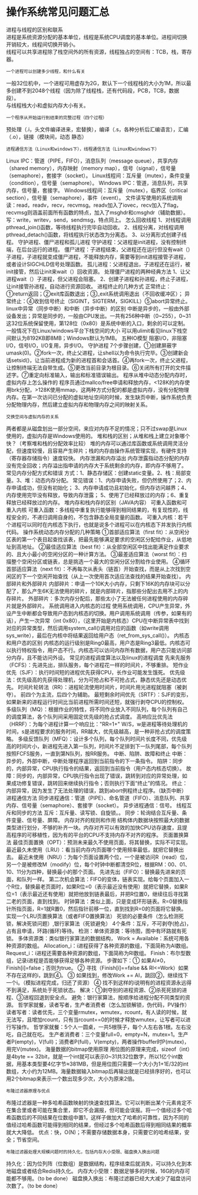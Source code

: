 # 操作系统常见问题汇总
  进程与线程的区别和联系  
进程是系统资源分配的基本单位，线程是系统CPU调度的基本单位。进程间切换开销较大，线程间切换开销小。  
线程可以共享进程除了栈空间外的所有资源，线程独占的空间有：TCB，栈，寄存器。  

	一个进程可以创建多少线程，和什么有关  
一般32位机中，一个进程可用虚存为2G，默认下一个线程栈的大小为1M，所以最多创建不到2048个线程（因为除了线程栈，还有代码段，PCB，TCB，数据段）。  
与线程栈大小和虚拟内存大小有关。  

	一个程序从开始运行到结束的完整过程（四个过程）  
预处理（.i，头文件编译进来，宏替换），编译（.s，各种分析后汇编语言），汇编（.o），链接（模块间，动态 静态）  

	进程通信方法（Linux和windows下），线程通信方法（Linux和windows下）  
Linux IPC：管道（PIPE，FIFO），消息队列（message queue），共享内存（shared memory），内存映射（memory map），信号（signal），信号量（semaphore），套接字（socket）。
Linux线程间：互斥量（mutex），条件变量（condition），信号量（semaphore）。
Windows IPC：管道，消息队列，共享内存，信号量，套接字。
Windows线程间：互斥量（mutex），临界区（critical section），信号量（semaphore），事件（event）。
	文件读写使用的系统调用
读：read，readv，recv，recvmsg。readv加入了iovec，recv加入了flag，recvmsg则涵盖前面所有函数的特点，加入了msghdr和cmsghdr（辅助数据）。
写：write，writev，send，sendmsg，特点同上。
	怎么回收线程
1、对线程调用pthread_join()函数，等待线程执行完毕自动回收。
2、线程分离，对线程调用pthread_detach()函数，将线程执行状态改为分离态。
3、以分离形式创建子线程。
	守护进程、僵尸进程和孤儿进程
守护进程：父进程是init进程，没有控制终端，在后台运行的进程。
僵尸进程：子进程结束，父进程还在运行但没有wait（）子进程，子进程就变成僵尸进程，不能释放内存，需要等到init进程接管子进程，或者设计SIGCHLD信号处理函数。
孤儿进程：父进程退出，子进程还在运行，被init接管，然后让init来wait（）回收资源。
	处理僵尸进程的两种经典方法
1、让父进程wait（）子进程，但父进程会阻塞。
2、创建子进程和孙进程，终止子进程，让init接管孙进程，自动进行资源回收。
	进程终止的几种方式
正常终止：①return返回；②exit库函数退出；③_exit系统调用退出（不回收缓冲区）；
异常终止：④收到信号终止（SIGINT，SIGTERM，SIGKILL）⑤abort异常终止。
	linux中异常（同步中断）和中断（异步中断）的区别
中断是异步的，一般由外部设备发出；异常是同步的，一般由CPU发出。一共有256种中断（0~255），0~31这32位系统保留使用，第128位（0x80）是系统中断的入口，剩余的可以定制。
	一般情况下在Linux/windows平台下栈空间的大小
可以用ulimit看见linux下栈空间默认为8192KB即8MB；Windows默认为1MB。
	五种IO模型
阻塞I/O，非阻塞I/O，信号I/O，I/O复用，异步I/O。
	守护进程
7个步骤创建，①创建屏蔽字umask(0)。②fork一次，终止父进程，让shell以为命令执行完毕。③创建新会话setsid()，让当前进程成为新的进程首和会话首。④再fork一次，终止父进程，让控制终端无法自带生成。⑤更改当前目录为根目录。⑥关闭所有打开的文件描述字。⑦重定向标准输入，输出和标准错误输出。
	程序从堆中动态分配内存时，虚拟内存上怎么操作的
程序员通过mallco/free申请和释放内存，<128K的内存使用brk分配，>128K使用mmap，这两种方式分配的都是虚拟内存，没有分配物理内存。在第一次访问已分配的虚拟地址空间的时候，发生缺页中断，操作系统负责分配物理内存，然后建立虚拟内存和物理内存之间的映射关系。
 
	交换空间与虚拟内存的关系
两者都是从磁盘划出一部分空间，来应对内存不足的情况；只不过swap是Linux使用的，虚拟内存是Windows使用的。
	堆和栈的区别；从堆和栈上建立对象哪个快？（考察堆和栈的分配效率比较）
堆的内存可以通过库函数或系统调用灵活分配，但速度较慢，且容易产生碎片；栈的内存由操作系统管理实现，有硬件支持（寄存器存储指令）速度较快。
	内存泄漏和内存溢出
内存泄露指动态分配的内存没有完全回收；内存溢出指申请的内存大于系统剩余的内存，即内存不够用了。
	常见内存分配方式和错误
方式：1、静态存储区：创建static变量。2、栈：局部变量。3、堆：动态内存分配。
常见错误：1、内存申请失败，但仍然使用了；2、内存申请成功，但没有初始化；
3、内存申请成功且初始化，但内存访问越界；4、内存使用完毕没有释放，导致内存泄露；
5、使用了已经释放过的内存；6、重复释放已经释放过的内存。
	堆内存和栈内存的区别（JAVA内容）
	可重入函数和可重入内核
可重入函数：多线程中重复执行能够得到相同结果的，有复现性的，线程安全的，不递归调用自身的，不包含静态全局变量的函数。
可重入内核：若干个进程可以同时在内核态下执行，也就是说多个进程可以在内核态下并发执行内核代码。
	操作系统动态内存分配的几种策略
①首部适应算法（first fit）：从空闲分区表的第一个表目起查找该表，把最先能够满足要求的空闲区分配给作业，从低地址到高地址。
②最佳适应算法（best fit）：从全部空闲区中找出能满足作业要求的、且大小最小的空闲分区的一种计算方法。
③最差适应算法（worst fit）：扫描整个空闲分区或链表，总是挑选一个最大的空闲分区分割给作业使用。
④循环首部适应算法（next fit）：不再每次从表头（链首）开始查找，而是从上次找到空闲区的下一个空闲开始查找（从上一次使用首次适应法查找的结果开始查找）。
	内部碎片和外部碎片
内部碎片：申请一个10K大小内存，只剩下16K的内存块可以分配了，那么产生6K无法使用的碎片，就是内部碎片，指那些分配出去用不上的内存碎片。
外部碎片：多次内存分配后，那些太小了无法被任何进程使用的内存碎片就是外部碎片。
	系统调用进入内核态的过程
使用系统调用，CPU产生异常，外设产生中断都会导致用户态到内核态的切换。用户调用系统调用（传参，如果有的话），产生一次异常（int 0x80），（这里开始是内核态）CPU在中断异常表中找到对应的异常类型，然后调用system_call()调用对应的函数（如write调用sys_write），最后在内核中将结果返回给用户态（ret_from_sys_call()）。
	内核态和用户态的区别
内核态的运行级别是Ring0最高，用户态是Ring3最低。内核态可以执行特权指令，用户态不行。内核态可以访问内存所有数据，用户态只能访问部分内存，且不能访问外设。
	常见的进程调度算法以及linux的进程调度
先来先服务（FCFS）：先进先出，排队服务，每个进程花一样的时间片，不够重排。
短作业优先（SJF）：执行时间短的进程优先获得CPU，长作业可能发生饿死。
优先级法：优先级高的先获得处理机，分为可抢占和不可抢占式，静态优先还是动态优先。
时间片轮转法（RR）：进程轮流使用时间片，时间片用光进程就阻塞（被剥夺）。
前四个为主流，后四个为辅助。
最短剩余时间优先（SRTF）：SJF的变形，如果新来的进程运行时间比当前进程所需时间还短，就强行剥夺CPU的控制权。
多级队列（MQ）：根据作业的特性，将不同作业放入不同队列，每个队列有自己的调度算法，各个队列间采用固定优先级的抢占式调度。
高响应比优先法（HRRF）：为每个进程计算一个响应比："RR=1+"  W/S，w是进程等待处理机的时间，s是进程要求的服务时间，RR越大，优先级越高，是一种非抢占式的调度策略。
多级反馈队列（MFQ）：设计多个队列，每个队列时间片长度不同，优先级高的时间片小，新进程先进入第一队列，时间片不足排到下一队列尾部，每个队列按照FCFS服务，一直到第N队列，按RR服务。
	中断、陷阱、故障和终止
中断：异步的，外部中断，中断处理程序返回到当前指令的下一条指令。
陷阱：同步的，内部异常，CPU执行指令的结果，返回到当前指令（用户态内核态切换）。
故障：同步的，内部异常，CPU执行指令出现了错误，跳转到对应的异常处理，如果成功修复错误，跳转回来继续执行指令；否则执行下面“终止”的情况。
终止：内部异常，因为发生了无法处理的错误，跳到abort例程终止程序。（缺页中断）
	进程通信方法
同步进程通信：管道（PIPE）、命名管道（FIFO）、消息队列、共享内存、信号量（semaphore）、套接字（socket）。
异步进程通信：信号。
	线程互斥和同步的方法
互斥：互斥量、读写锁、自旋锁。。
同步：轮询结合互斥量、条件变量、信号量、屏障。
	内存对齐的规则和作用
结构体内数据块按照最大的数据类型进行划分，不够的补齐一块。内存对齐可以有效的加快CPU访存速度，且提高程序的可移植性，因为有的平台的CPU不支持内存不对齐的程序。
	页面置换算法
最佳页面置换（OPT）：预测未来最久不使用页面，将其替换，实际不可实现。
最近最久未使用（LRU）：看当前内存内页面哪个使用频率最低，就把它替换出去。
最近未使用（NRU）：为每个页面设置两个位，一个是被访问R（read）位，另一个是被修改M（modify）位，每个时钟中断都清空R位，根据RM：00、01、10、11分为四种，替换最小的那个页面。
先进先出（FIFO）：替换最先进来的页面，和队列一样。
第二次机会算法：FIFO的变体，链表实现。给每个页面加入一个R位，替换最老页面时，如果R位=0（表示最近没有使用）就把它替换，如果R位=1（表示最近还有使用）就把他放到链表最后，并把R位置0，继续往后寻找第二老的页面，直到找到。
时钟算法：类似上面，只是变成环形链表。R=0替换指针所指页面，R=1就R置0，然后指针前移一位，直到找到R=0的页面将它替换。
	实现一个LRU页置换算法（或者FIFO置换算法）
	死锁的必要条件（怎么检测死锁，解决死锁问题）,银行家算法（死锁避免）
4个条件：互斥，不可剥夺(抢占)，占有且申请，环路(循环)等待。
检测：单体资源类：等待图，图中有环路就有死锁。
多体资源类：类似银行家算法的数据结构，
Work = Available：系统可用各种资源的数组。
Allocation_i：i进程获得了各种资源的数组，下面简称为AI数组。
Request_i：i进程还需要各种资源的数组，下面简称为RI数组。
Finish：布尔型数组，记录i进程是否能够获得足够各种资源。
步骤如下：① 如果AI≠0，Finish[i]=false；否则为true。
② 寻找（Finish[i]==false && RI<=Work）如果不存在这样的i，跳到④。
③ 如果找到，修改Work += AI，跳回②，继续找下一个i。（模拟进程完成，归还了资源）
④ 找不到这样的i说明有的进程资源永远得不到满足，系统处于死锁状态。
解决：①剥夺别的进程资源、②杀死死锁的进程、③进程回退到安全点。
避免：银行家算法，按顺序给进程分配不同类型的资源。
	哲学家就餐，读者写者，生产者消费者（怎么加锁解锁，伪代码，PV操作）
读者写者：读者优先，三个变量rmutex，wmutex，rcount，有人读的时候，就无法写，且增加rcount，只有当rcount==0的时候才释放wmutex，让写者可以进行写操作。
哲学家就餐：5个人一圆桌，一共5根筷子，每个人左右各1根。左右没吃，自己就在吃。
生产者消费者：三个变量full=0，empty=N，mutex=1。生产者P(empty)，V(full)；消费者P(full)，V(empty)，两者操作buffer时P(mutex)，用完V(mutex)。
	海量数据的bitmap使用原理
用位图的原理来完成，sizeof（int）是4byte == 32bit，就是一个int就可以表示0~31共32位数字，所以1亿个int数据，用基本类型要4亿字节≈381MB，但是用位图只需要一个大小为1+1E/32的int数组，大小约为12MB。海量数据输入bitmap后再输出就是已经排序好的，也可以用2个bitmap来表示一个数出现多少次，大小为原来2倍。
 
	布隆过滤器原理与优点
布隆过滤器是一种多哈希函数映射的快速查找算法。它可以判断出某个元素肯定不在集合里或者可能在集合里，即它不会漏报，但可能会误报。将一个值经过多个哈希函数后的不同结果在位数组中置1，这样子做加大了哈希的可靠性，因为不同的值经过哈希函数可能得到相同的结果，但经过多个哈希函数后得到相同结果的概率就大大降低。
优点：快，O(N)；不需要存储数据本身，只需要它的哈希结果，安全；节省空间。
 
	布隆过滤器处理大规模问题时的持久化，包括内存大小受限、磁盘换入换出问题
持久化：因为位列阵（位数组）是数据结构，程序结束后就消失，可以持久化到本地磁盘或者结合Redis持久化。
内存大小受限：数据足够多的时候，16G的内存可能都不够用。（to be done）
磁盘换入换出：布隆过滤器已经大大减少了磁盘访问次数了。（to be done）

